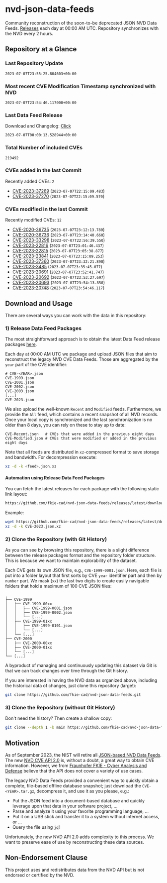 # nvd-json-data-feeds

Community reconstruction of the soon-to-be deprecated JSON NVD Data Feeds. 
[Releases](https://github.com/fkie-cad/nvd-json-data-feeds/releases/latest) each day at 00:00 AM UTC.
Repository synchronizes with the NVD every 2 hours.

## Repository at a Glance

### Last Repository Update

```plain
2023-07-07T23:55:25.804603+00:00
```

### Most recent CVE Modification Timestamp synchronized with NVD

```plain
2023-07-07T23:54:46.117000+00:00
```

### Last Data Feed Release

Download and Changelog: [Click](https://github.com/fkie-cad/nvd-json-data-feeds/releases/latest)

```plain
2023-07-07T00:00:13.528944+00:00
```

### Total Number of included CVEs

```plain
219492
```

### CVEs added in the last Commit

Recently added CVEs: `2`

* [CVE-2023-37269](CVE-2023/CVE-2023-372xx/CVE-2023-37269.json) (`2023-07-07T22:15:09.483`)
* [CVE-2023-37270](CVE-2023/CVE-2023-372xx/CVE-2023-37270.json) (`2023-07-07T22:15:09.570`)


### CVEs modified in the last Commit

Recently modified CVEs: `12`

* [CVE-2020-36735](CVE-2020/CVE-2020-367xx/CVE-2020-36735.json) (`2023-07-07T23:12:13.780`)
* [CVE-2020-36736](CVE-2020/CVE-2020-367xx/CVE-2020-36736.json) (`2023-07-07T23:14:40.660`)
* [CVE-2023-33298](CVE-2023/CVE-2023-332xx/CVE-2023-33298.json) (`2023-07-07T22:56:39.550`)
* [CVE-2023-22816](CVE-2023/CVE-2023-228xx/CVE-2023-22816.json) (`2023-07-07T23:01:46.437`)
* [CVE-2023-22815](CVE-2023/CVE-2023-228xx/CVE-2023-22815.json) (`2023-07-07T23:05:38.877`)
* [CVE-2023-23841](CVE-2023/CVE-2023-238xx/CVE-2023-23841.json) (`2023-07-07T23:15:09.253`)
* [CVE-2023-37360](CVE-2023/CVE-2023-373xx/CVE-2023-37360.json) (`2023-07-07T23:32:21.890`)
* [CVE-2023-3485](CVE-2023/CVE-2023-34xx/CVE-2023-3485.json) (`2023-07-07T23:35:45.077`)
* [CVE-2023-20691](CVE-2023/CVE-2023-206xx/CVE-2023-20691.json) (`2023-07-07T23:52:41.747`)
* [CVE-2023-20692](CVE-2023/CVE-2023-206xx/CVE-2023-20692.json) (`2023-07-07T23:53:27.697`)
* [CVE-2023-20693](CVE-2023/CVE-2023-206xx/CVE-2023-20693.json) (`2023-07-07T23:54:13.850`)
* [CVE-2023-20748](CVE-2023/CVE-2023-207xx/CVE-2023-20748.json) (`2023-07-07T23:54:46.117`)


## Download and Usage

There are several ways you can work with the data in this repository:

### 1) Release Data Feed Packages

The most straightforward approach is to obtain the latest Data Feed release packages [here](https://github.com/fkie-cad/nvd-json-data-feeds/releases/latest).

Each day at 00:00 AM UTC we package and upload JSON files that aim to reconstruct the legacy NVD CVE Data Feeds.
Those are aggregated by the `year` part of the CVE identifier:

```
# CVE-<YEAR>.json
CVE-1999.json
CVE-2001.json
CVE-2002.json
CVE-2003.json
[...]
CVE-2023.json
```

We also upload the well-known `Recent` and `Modified` feeds.
Furthermore, we provide the `All` feed, which contains a recent snapshot of all NVD records.
Once your local copy is synchronized and the last synchronization is no older than 8 days, you can rely on these to stay up to date:

```plain
CVE-Recent.json   # CVEs that were added in the previous eight days
CVE-Modified.json # CVEs that were modified or added in the previous eight days
```

Note that all feeds are distributed in `xz`-compressed format to save storage and bandwidth.
For decompression execute:

```sh
xz -d -k <feed>.json.xz
```


#### Automation using Release Data Feed Packages

You can fetch the latest releases for each package with the following static link layout:

```sh
https://github.com/fkie-cad/nvd-json-data-feeds/releases/latest/download/CVE-<YEAR>.json.xz
```

Example:

```sh
wget https://github.com/fkie-cad/nvd-json-data-feeds/releases/latest/download/CVE-2023.json.xz
xz -d -k CVE-2023.json.xz
```

### 2) Clone the Repository (with Git History)

As you can see by browsing this repository, there is a slight difference between the release packages format and the repository folder structure.
This is because we want to maintain explorability of the dataset.

Each CVE gets its own JSON file, e.g., `CVE-1999-0001.json`.
Here, each file is put into a folder layout that first sorts by CVE `year` identifier part and then by `number` part.
We mask (`xx`) the last two digits to create easily navigable folders that hold a maximum of 100 CVE JSON files:

```plain
.
├── CVE-1999
│   ├── CVE-1999-00xx
│   │   ├── CVE-1999-0001.json
│   │   ├── CVE-1999-0002.json
│   │   └── [...]
│   ├── CVE-1999-01xx
│   │   ├── CVE-1999-0101.json
│   │   └── [...]
│   └── [...]
├── CVE-2000
│   ├── CVE-2000-00xx
│   ├── CVE-2000-01xx
│   └── [...]
└── [...]
```

A byproduct of managing and continuously updating this dataset via Git is that we can track changes over time through the Git history.

If you are interested in having the NVD data as organized above, including the historical data of changes, just clone this repository (large!):

```sh
git clone https://github.com/fkie-cad/nvd-json-data-feeds.git
```

### 3) Clone the Repository (without Git History)

Don't need the history? Then create a shallow copy:

```sh
git clone --depth 1 -b main https://github.com/fkie-cad/nvd-json-data-feeds.git
```

## Motivation

As of September 2023, the NIST will retire all [JSON-based NVD Data Feeds](https://nvd.nist.gov/vuln/data-feeds#divRetirementBanner-1).
The new [NVD CVE API 2.0](https://nvd.nist.gov/developers/vulnerabilities) is, without a doubt, a great way to obtain CVE information.
However, we from [Fraunhofer FKIE - Cyber Analysis and Defense](https://www.fkie.fraunhofer.de/en/departments/cad.html) believe that the API does not cover a variety of use cases.

The legacy NVD Data Feeds provided a convenient way to quickly obtain a complete, file-based offline database snapshot; just download the `CVE-<YEAR>.tar.gz`, decompress it, and use it as you please, e.g.:

* Put the JSON feed into a document-based database and quickly leverage upon that data in your software project, ...
* Parse and analyze it using your favorite programming language, ...
* Put it on a USB stick and transfer it to a system without internet access, or ...
* Query the file using `jq`!

Unfortunately, the new NVD API 2.0 adds complexity to this process.
We want to preserve ease of use by reconstructing these data sources.

## Non-Endorsement Clause

This project uses and redistributes data from the NVD API but is not endorsed or certified by the NVD.